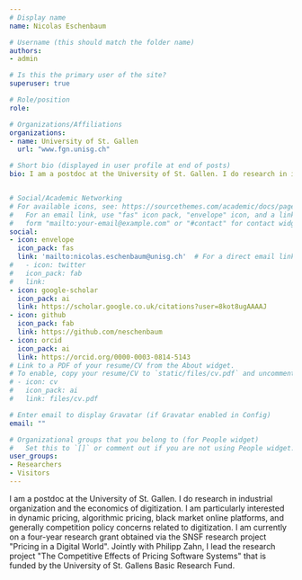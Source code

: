 ```yaml
---
# Display name
name: Nicolas Eschenbaum

# Username (this should match the folder name)
authors:
- admin

# Is this the primary user of the site?
superuser: true

# Role/position
role: 

# Organizations/Affiliations
organizations:
- name: University of St. Gallen
  url: "www.fgn.unisg.ch"

# Short bio (displayed in user profile at end of posts)
bio: I am a postdoc at the University of St. Gallen. I do research in industrial organization and the economics of digitization. I am particularly interested in dynamic pricing, algorithmic pricing, black market online platforms, and generally competition policy concerns related to digitization. I am currently on a four-year research grant obtained via the SNSF research project "Pricing in a Digital World". Jointly with Philipp Zahn, I lead the research project "The Competitive Effects of Pricing Software Systems" that is funded by the University of St. Gallens Basic Research Fund.


# Social/Academic Networking
# For available icons, see: https://sourcethemes.com/academic/docs/page-builder/#icons
#   For an email link, use "fas" icon pack, "envelope" icon, and a link in the
#   form "mailto:your-email@example.com" or "#contact" for contact widget.
social:
- icon: envelope
  icon_pack: fas
  link: 'mailto:nicolas.eschenbaum@unisg.ch'  # For a direct email link, use "mailto:test@example.org".
#	- icon: twitter
#	icon_pack: fab
#	link: 
- icon: google-scholar
  icon_pack: ai
  link: https://scholar.google.co.uk/citations?user=8kot8ugAAAAJ
- icon: github
  icon_pack: fab
  link: https://github.com/neschenbaum
- icon: orcid
  icon_pack: ai
  link: https://orcid.org/0000-0003-0814-5143
# Link to a PDF of your resume/CV from the About widget.
# To enable, copy your resume/CV to `static/files/cv.pdf` and uncomment the lines below.
# - icon: cv
#   icon_pack: ai
#   link: files/cv.pdf

# Enter email to display Gravatar (if Gravatar enabled in Config)
email: ""

# Organizational groups that you belong to (for People widget)
#   Set this to `[]` or comment out if you are not using People widget.
user_groups:
- Researchers
- Visitors
---
```


I am a postdoc at the University of St. Gallen. I do research in industrial organization and the economics of digitization. I am particularly interested in dynamic pricing, algorithmic pricing, black market online platforms, and generally competition policy concerns related to digitization. I am currently on a four-year research grant obtained via the SNSF research project "Pricing in a Digital World". Jointly with Philipp Zahn, I lead the research project "The Competitive Effects of Pricing Software Systems" that is funded by the University of St. Gallens Basic Research Fund.